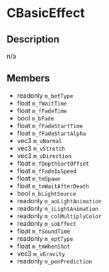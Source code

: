 # CBasicEffect

## Description
n/a

## Members
* readonly `m_betType`
* float `m_fWaitTime`
* float `m_fFadeTime`
* bool `m_bFade`
* float `m_fFadeStartTime`
* float `m_fFadeStartAlpha`
* vec3 `m_vNormal`
* vec3 `m_vStretch`
* vec3 `m_vDirection`
* float `m_fDepthSortOffset`
* float `m_fFadeInSpeed`
* float `m_tmSpawn`
* float `m_tmWaitAfterDeath`
* bool `m_bLightSource`
* readonly `m_aoLightAnimation`
* readonly `m_iLightAnimation`
* readonly `m_colMultiplyColor`
* readonly `m_soEffect`
* float `m_fSoundTime`
* readonly `m_eptType`
* float `m_tmWhenShot`
* vec3 `m_vGravity`
* readonly `m_penPrediction`

